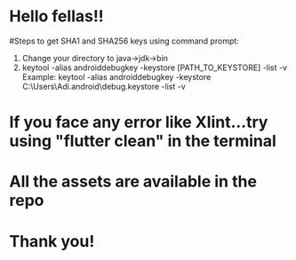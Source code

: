 # Hello fellas!!

#Steps to get SHA1 and SHA256 keys using command prompt:
1) Change your directory to java->jdk->bin
2) keytool -alias androiddebugkey -keystore [PATH_TO_KEYSTORE] -list -v
   Example:
   keytool -alias androiddebugkey -keystore C:\Users\Adi\.android\debug.keystore -list -v
   
# If you face any error like Xlint...try using "flutter clean" in the terminal
# All the assets are available in the repo

# Thank you!
